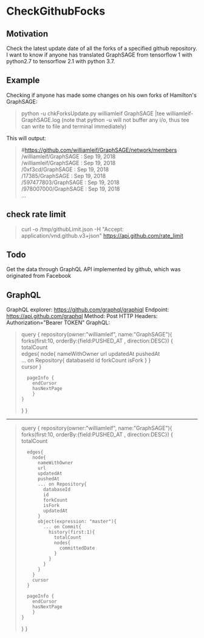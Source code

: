 # CheckGithubFocks
## Motivation
Check the latest update date of all the forks of a specified github repository.<br>
I want to know if anyone has translated GraphSAGE from tensorflow 1 with python2.7 to tensorflow 2.1 with python 3.7.

## Example
Checking if anyone has made some changes on his own forks of Hamilton's GraphSAGE:   

> python -u chkForksUpdate.py williamleif GraphSAGE |tee williamleif-GraphSAGE.log 
(note that python -u will not buffer any i/o, thus tee can write to file and terminal immediately)

This will output: 
> #https://github.com/williamleif/GraphSAGE/network/members  
> /williamleif/GraphSAGE : Sep 19, 2018  
> /williamleif/GraphSAGE : Sep 19, 2018  
> /0xf3cd/GraphSAGE : Sep 19, 2018  
> /17385/GraphSAGE : Sep 19, 2018  
> /597477803/GraphSAGE : Sep 19, 2018  
> /978007000/GraphSAGE : Sep 19, 2018  
> ...

## check rate limit  
> curl -o /tmp/githubLimit.json -H "Accept: application/vnd.github.v3+json" https://api.github.com/rate_limit 

## Todo
Get the data through GraphQL API implemented by github, which was originated from Facebook

## GraphQL
GraphQL explorer: https://github.com/graphql/graphiql
Endpoint: https://api.github.com/graphql
Method: Post
HTTP Headers: Authorization="Bearer TOKEN" 
GraphQL: 
> query {
>    repository(owner:"williamleif", name:"GraphSAGE"){    
>     forks(first:10, orderBy:{field:PUSHED_AT	, direction:DESC}) {
>       totalCount  	
>       edges{
>         node{
>           nameWithOwner
>           url
>           updatedAt
>           pushedAt                      
>           ... on Repository{
>             databaseId
>             id
>             forkCount
>             isFork
>           }
>         }      
>         cursor
>       }
>       
> 	    pageInfo {
>         endCursor
>         hasNextPage
>   	  }
>     }
>     
>   }
> }

----------------
> query {
>    repository(owner:"williamleif", name:"GraphSAGE"){    
>     forks(first:10, orderBy:{field:PUSHED_AT	, direction:DESC}) {
>       totalCount  
>       
>       edges{
>         node{          
>           nameWithOwner
>           url
>           updatedAt
>           pushedAt                      
>           ... on Repository{
>             databaseId
>             id
>             forkCount
>             isFork
>             updatedAt
>           }       
>           object(expression: "master"){
>             ... on Commit{
>               history(first:1){
>                 totalCount
>                 nodes{
>                   committedDate
>                 }
>               }
>             }
>           }
>         }      
>         cursor
>       }
>       
> 	    pageInfo {
>         endCursor
>         hasNextPage
>   	  }
>     }
>     
>   }
> }
